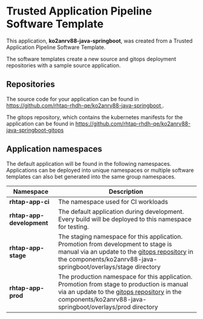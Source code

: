 # Trusted Application Pipeline Software Template

This application, **ko2anrv88-java-springboot**, was created from a Trusted Application Pipeline Software Template.

The software templates create a new source and gitops deployment repositories with a sample source application. 

## Repositories

The source code for your application can be found in [https://github.com/rhtap-rhdh-qe/ko2anrv88-java-springboot ](https://github.com/rhtap-rhdh-qe/ko2anrv88-java-springboot ).
 
The gitops repository, which contains the kubernetes manifests for the application can be found in 
[https://github.com/rhtap-rhdh-qe/ko2anrv88-java-springboot-gitops ](https://github.com/rhtap-rhdh-qe/ko2anrv88-java-springboot-gitops ) 

## Application namespaces 

The default application will be found in the following namespaces. Applications can be deployed into unique namespaces or multiple software templates can also bet generated into the same group namespaces.  

|  Namespace   |  Description   |  
| -------- | -------- |
| **rhtap-app-ci** | The namespace used for CI workloads |
| **rhtap-app-development** | The default application during development. Every build will be deployed to this namespace for testing. |
| **rhtap-app-stage** | The staging namespace for this application. Promotion from development to stage is manual via an update to the [gitops repository](https://github.com/rhtap-rhdh-qe/ko2anrv88-java-springboot-gitops ) in the components/ko2anrv88-java-springboot/overlays/stage directory |
| **rhtap-app-prod** | The production namespace for this application. Promotion from stage to production is manual via an update to the [gitops repository](https://github.com/rhtap-rhdh-qe/ko2anrv88-java-springboot-gitops ) in the components/ko2anrv88-java-springboot/overlays/prod directory |